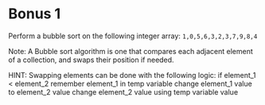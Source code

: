 # Bonus 1

Perform a bubble sort on the following integer array: `1,0,5,6,3,2,3,7,9,8,4`

Note:
A Bubble sort algorithm is one that compares each adjacent element of a collection, and swaps their position if needed.

HINT:
Swapping elements can be done with the following logic:
if element_1 < element_2
  remember element_1 in temp variable
  change element_1 value to element_2 value
  change element_2 value using temp variable value
